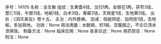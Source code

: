 序号：14105
名称：全生散
组成：生黄耆4钱，当归1两，金银花1两，茯苓3钱，薏仁5钱，牛膝3钱，地榆1钱，白术3钱，萆薢3钱，天南星1钱，生地黄5钱。
出处：《洞天奥旨》卷十五。
主治：内外膝痈。
加减：倘是阴症，加肉桂1钱，去地榆，多加熟地。
功效：None
用法用量：水数碗，煎1碗，空腹服之。不论已溃未溃俱效。
制备方法：None
临床应用：None
各家论述：None
用药禁忌：None
附注：None
